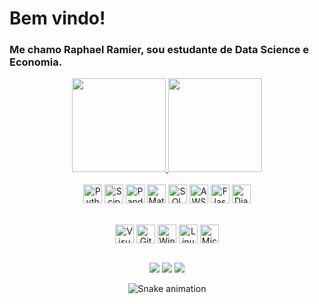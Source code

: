 # Bem vindo!
### Me chamo Raphael Ramier, sou estudante de Data Science e Economia.





<div align="center">
  <a href="https://github.com/RaphaRamier">
    <img height="150em" src="https://github-readme-stats.vercel.app/api?username=RaphaRamier&count_private=true&include_all_commits=true&show_icons=true&theme=dracula&hide_border=false&show_owner=true"/>
    <img height="150em" src="https://github-readme-stats.vercel.app/api/top-langs/?username=RaphaRamier&theme=dracula&hide_border=false&&layout=compact"/>
  </a>
</div>

<div align="center" valign="top"><br>
  <img align="center" alt="Python" height="30" width="" src="https://img.shields.io/badge/Python-14354C?style=for-the-badge&logo=python&logoColor=white)">
  <img align="center" alt="Scipy" height="30" width="" src="https://img.shields.io/badge/SciPy-%230C55A5.svg?style=for-the-badge&logo=scipy&logoColor=%white">
  <img align="center" alt="Pandas" height="30" width="" src="https://img.shields.io/badge/pandas-%23150458.svg?style=for-the-badge&logo=pandas&logoColor=white">
  <img align="center" alt="Matplotlib" height="30" width="" src="https://img.shields.io/badge/Matplotlib-%23ffffff.svg?style=for-the-badge&logo=Matplotlib&logoColor=black">
  <img align="center" alt="SQL" height="30" width="" src="https://img.shields.io/badge/MySQL-00000F?style=for-the-badge&logo=mysql&logoColor=white">
  <img align="center" alt="AWS" height="30" width="" src="https://img.shields.io/badge/AWS-%23FF9900.svg?style=for-the-badge&logo=amazon-aws&logoColor=white">
  <img align="center" alt="Flask" height="30" width="" src="https://img.shields.io/badge/Flask-000000?style=for-the-badge&logo=flask&logoColor=white">
  <img align="center" alt="Django" height="30" width="" src="https://img.shields.io/badge/Django-092E20?style=for-the-badge&logo=django&logoColor=white">




</div><br>

<div align="center" valign="top"><br>
  <img align="center" alt="VisualStudioCode" height="30" width="" src="https://img.shields.io/badge/-Visual%20Studio%20Code-0D1117?style=for-the-badge&logo=visual-studio-code&logoColor=007ACC&labelColor=0D1117">
  <img align="center" alt="GitHub" height="30" width="" src="https://img.shields.io/badge/-GitHub-0D1117?style=for-the-badge&logo=github&labelColor=0D1117">
  <img align="center" alt="Windows" height="30" width="" src="https://img.shields.io/badge/-Windows-0D1117?style=for-the-badge&logo=windows&labelColor=0D1117">
  <img align="center" alt="Linux" height="30" width="" src="https://img.shields.io/badge/Linux-FCC624?style=for-the-badge&logo=linux&logoColor=0D1117">
  <img align="center" alt="MicrosoftOffice" height="30" width="" src="https://img.shields.io/badge/-microsoft_office-0D1117?style=for-the-badge&logo=microsoft-office&labelColor=0D1117">

</div><br>

<div align="center">
  
  <a href="https://www.instagram.com/raphaelramier/" target="_blank"><img src="https://img.shields.io/badge/-Instagram-%23E4405F?style=for-the-badge&logo=instagram&logoColor=white" target="_blank"></a>
  <a href="https://www.linkedin.com/in/raphael-ramier" target="_blank"><img src="https://img.shields.io/badge/-LinkedIn-%230077B5?style=for-the-badge&logo=linkedin&logoColor=white" target="_blank"></a> 
  <a href="mailto:rapharamier1@gmail.com"><img src="https://img.shields.io/badge/-Gmail-%23333?style=for-the-badge&logo=gmail&logoColor=white" target="_blank"></a>
</div>

<div align="center">

  ![Snake animation](https://github.com/danielbped/danielbped/blob/output/github-contribution-grid-snake.svg)
  
</div>

